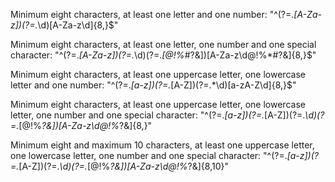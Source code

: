 
Minimum eight characters, at least one letter and one number:
"^(?=.*[A-Za-z])(?=.*\d)[A-Za-z\d]{8,}$"

Minimum eight characters, at least one letter, one number and one special character:
"^(?=.*[A-Za-z])(?=.*\d)(?=.*[$@$!%*#?&])[A-Za-z\d$@$!%*#?&]{8,}$"

Minimum eight characters, at least one uppercase letter, one lowercase letter and one number:
"^(?=.*[a-z])(?=.*[A-Z])(?=.*\d)[a-zA-Z\d]{8,}$"

Minimum eight characters, at least one uppercase letter, one lowercase letter, one number and one special character:
"^(?=.*[a-z])(?=.*[A-Z])(?=.*\d)(?=.*[$@$!%*?&])[A-Za-z\d$@$!%*?&]{8,}"

Minimum eight and maximum 10 characters, at least one uppercase letter, one lowercase letter, one number and one special character:
"^(?=.*[a-z])(?=.*[A-Z])(?=.*\d)(?=.*[$@$!%*?&])[A-Za-z\d$@$!%*?&]{8,10}"
